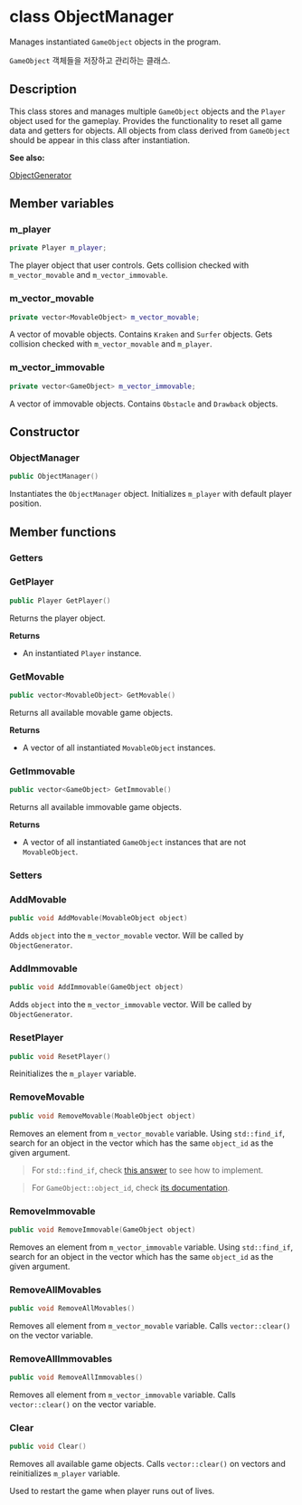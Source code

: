 # class ObjectManager

Manages instantiated `GameObject` objects in the program.

`GameObject` 객체들을 저장하고 관리하는 클래스.

## Description

This class stores and manages multiple `GameObject` objects and the `Player` object used for the gameplay. Provides the functionality to reset all game data and getters for objects. All objects from class derived from `GameObject` should be appear in this class after instantiation.

**See also:**

[ObjectGenerator](ObjectGenerator.md)

## Member variables

### m_player

```cpp
private Player m_player;
```

The player object that user controls. Gets collision checked with `m_vector_movable` and `m_vector_immovable`.

### m_vector_movable

```cpp
private vector<MovableObject> m_vector_movable;
```

A vector of movable objects. Contains `Kraken` and `Surfer` objects. Gets collision checked with `m_vector_movable` and `m_player`.

### m_vector_immovable

```cpp
private vector<GameObject> m_vector_immovable;
```

A vector of immovable objects. Contains `Obstacle` and `Drawback` objects.

## Constructor

### ObjectManager

```cpp
public ObjectManager()
```

Instantiates the `ObjectManager` object. Initializes `m_player` with default player position.

## Member functions

### Getters

### GetPlayer

```cpp
public Player GetPlayer()
```

Returns the player object.

**Returns**

- An instantiated `Player` instance.

### GetMovable

```cpp
public vector<MovableObject> GetMovable()
```

Returns all available movable game objects.

**Returns**

- A vector of all instantiated `MovableObject` instances.

### GetImmovable

```cpp
public vector<GameObject> GetImmovable()
```

Returns all available immovable game objects.

**Returns**
- A vector of all instantiated `GameObject` instances that are not `MovableObject`.

### Setters

### AddMovable

```cpp
public void AddMovable(MovableObject object)
```

Adds `object` into the `m_vector_movable` vector. Will be called by `ObjectGenerator`.

### AddImmovable

```cpp
public void AddImmovable(GameObject object)
```

Adds `object` into the `m_vector_immovable` vector. Will be called by `ObjectGenerator`.

### ResetPlayer

```cpp
public void ResetPlayer()
```

Reinitializes the `m_player` variable.

### RemoveMovable

```cpp
public void RemoveMovable(MoableObject object)
```

Removes an element from `m_vector_movable` variable. Using `std::find_if`, search for an object in the vector which has the same `object_id` as the given argument.

> For `std::find_if`, check [this answer](https://stackoverflow.com/a/15518039/4524257) to see how to implement.

> For `GameObject::object_id`, check [its documentation](GameObject.md#object_id).

### RemoveImmovable

```cpp
public void RemoveImmovable(GameObject object)
```

Removes an element from `m_vector_immovable` variable. Using `std::find_if`, search for an object in the vector which has the same `object_id` as the given argument.

### RemoveAllMovables

```cpp
public void RemoveAllMovables()
```

Removes all element from `m_vector_movable` variable. Calls `vector::clear()` on the vector variable.

### RemoveAllImmovables

```cpp
public void RemoveAllImmovables()
```

Removes all element from `m_vector_immovable` variable. Calls `vector::clear()` on the vector variable.

### Clear

```cpp
public void Clear()
```

Removes all available game objects. Calls `vector::clear()` on vectors and reinitializes `m_player` variable.

Used to restart the game when player runs out of lives.
